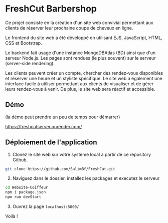 # FreshCut Barbershop

Ce projet consiste en la création d'un site web convivial permettant aux clients de réserver leur prochaine coupe de cheveux en ligne.

Le frontend du site web a été développé en utilisant EJS, JavaScript, HTML, CSS et Bootstrap.

Le backend fait usage d'une instance MongoDBAtlas (BD) ainsi que d'un serveur Node.js. Les pages sont rendues (le plus souvent) sur le serveur (server-side rendering).

Les clients peuvent créer un compte, chercher des rendez-vous disponibles et réserver une heure et un styliste spécifique. Le site web a également une interface facile à utiliser permettant aux clients de visualiser et de gérer leurs rendez-vous à venir. De plus, le site web sera réactif et accessible.

## Démo
(la démo peut prendre un peu de temps pour démarrer)

https://freshcutserver.onrender.com/

## Déploiement de l'application

1. Clonez le site web sur votre système local à partir de ce repository Github.

```bash
git clone https://github.com/SalimBY/FreshCut.git
```

2. Naviguez dans le dossier, installez les packages et executez le serveur
```bash
cd Website-Coiffeur
npm i package.json
npm run devStart
```

3. Ouvrez la page `localhost:5000/`

Voilà !
